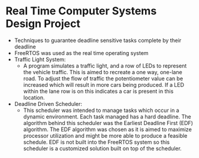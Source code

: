 # Real Time Computer Systems Design Project
- Techniques to guarantee deadline sensitive tasks complete by their deadline
- FreeRTOS was used as the real time operating system
- Traffic Light System:
  - A program simulates a traffic light, and a row of LEDs to represent the vehicle traffic. This is aimed to recreate a one way, one-lane road. To adjust the flow of traffic the potentiometer value can be increased which will result in more cars being produced. If a LED within the lane row is on this indicates a car is present in this location.
- Deadline Driven Scheduler:
  - This scheduler was intended to manage tasks which occur in a dynamic environment. Each task managed has a hard deadline. The algorithm behind this scheduler was the Earliest Deadline First (EDF) algorithm. The EDF algorithm was chosen as it is aimed to maximize processor utilization and might be more able to produce a feasible schedule. EDF is not built into the FreeRTOS system so this scheduler is a customized solution built on top of the scheduler.
